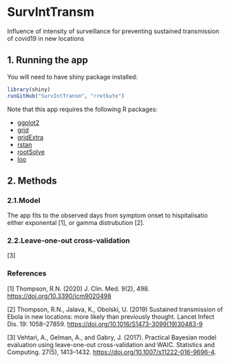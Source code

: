 # SurvIntTransm
Influence of intensity of surveillance for preventing sustained transmission of covid19 in new locations

## 1. Running the app
You will need to have shiny package installed:
```r
library(shiny)
runGitHub("SurvIntTransm", "rretkute")
```
Note that this app requires the following R packages:
* [ggplot2](https://ggplot2.tidyverse.org/)
* [grid](https://www.rdocumentation.org/packages/grid/versions/3.6.2)
* [gridExtra](https://cran.r-project.org/web/packages/gridExtra/index.html) 
* [rstan](https://github.com/stan-dev/rstan/wiki/RStan-Getting-Started)
* [rootSolve](https://cran.r-project.org/web/packages/rootSolve/index.html)
* [loo](https://cran.r-project.org/web/packages/loo/index.html)

## 2. Methods
###  2.1.Model 
The app fits to the observed days from symptom onset to hispitalisatio either exponental [1], or gamma distrubution [2].

###  2.2.Leave-one-out cross-validation  
[3]


### References
[1]  Thompson, R.N. (2020) J. Clin. Med.  9(2), 498. https://doi.org/10.3390/jcm9020498 

[2] Thompson, R.N., Jalava, K., Obolski, U. (2019) Sustained transmission of Ebola in new locations: more likely than previously thought. Lancet Infect Dis. 19: 1058–27859. https://doi.org/10.1016/S1473-3099(19)30483-9

[3] Vehtari, A., Gelman, A., and Gabry, J. (2017). Practical Bayesian model evaluation using leave-one-out cross-validation and WAIC. Statistics and Computing. 27(5), 1413–1432. https://doi.org/10.1007/s11222-016-9696-4.

